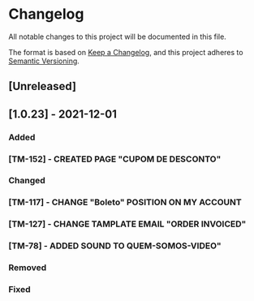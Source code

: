 # Changelog
All notable changes to this project will be documented in this file.

The format is based on [Keep a Changelog](https://keepachangelog.com/en/1.0.0/),
and this project adheres to [Semantic Versioning](https://semver.org/spec/v2.0.0.html).

## [Unreleased]
## [1.0.23] - 2021-12-01

### Added
### [TM-152] - CREATED PAGE "CUPOM DE DESCONTO" 

### Changed
### [TM-117] - CHANGE "Boleto" POSITION ON MY ACCOUNT
### [TM-127] - CHANGE TAMPLATE EMAIL "ORDER INVOICED" 
### [TM-78] - ADDED SOUND TO QUEM-SOMOS-VIDEO" 

### Removed

### Fixed